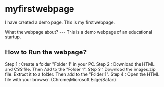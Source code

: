 # myfirstwebpage


I have created a demo page. This is my first webpage.


What the webpage about?
--- This is a demo webpage of an educational startup.

How to Run the webpage?
--- 
Step 1 : Create a folder "Folder 1" in your PC.
Step 2 : Download the HTML and CSS file. Then Add to the "Folder 1".
Step 3 : Download the images.zip file. Extract it to a folder. Then add to the "Folder 1".
Step 4 : Open the HTML file with your browser. (Chrome/Microsoft Edge/Safari)
